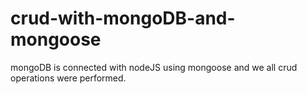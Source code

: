 # crud-with-mongoDB-and-mongoose
mongoDB is connected with nodeJS using mongoose and we all crud operations were performed.
